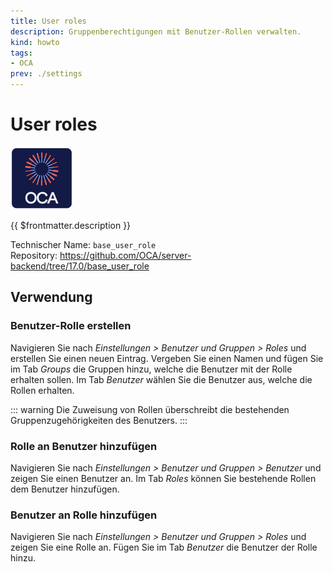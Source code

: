```yaml
---
title: User roles
description: Gruppenberechtigungen mit Benutzer-Rollen verwalten.
kind: howto
tags:
- OCA
prev: ./settings
---
```

# User roles
![icon_oca_app](attachments/icon_oca_app.png)

{{ $frontmatter.description }}

Technischer Name: `base_user_role`\
Repository: <https://github.com/OCA/server-backend/tree/17.0/base_user_role>

## Verwendung

### Benutzer-Rolle erstellen

Navigieren Sie nach *Einstellungen > Benutzer und Gruppen > Roles* und erstellen Sie einen neuen Eintrag. Vergeben Sie einen Namen und fügen Sie im Tab *Groups* die Gruppen hinzu, welche die Benutzer mit der Rolle erhalten sollen. Im Tab *Benutzer* wählen Sie die Benutzer aus, welche die Rollen erhalten.

::: warning
Die Zuweisung von Rollen überschreibt die bestehenden Gruppenzugehörigkeiten des Benutzers. 
:::

### Rolle an Benutzer hinzufügen

Navigieren Sie nach *Einstellungen > Benutzer und Gruppen > Benutzer* und zeigen Sie einen Benutzer an. Im Tab *Roles* können Sie bestehende Rollen dem Benutzer hinzufügen.

### Benutzer an Rolle hinzufügen

Navigieren Sie nach *Einstellungen > Benutzer und Gruppen > Roles* und zeigen Sie eine Rolle an. Fügen Sie im Tab *Benutzer* die Benutzer der Rolle hinzu.